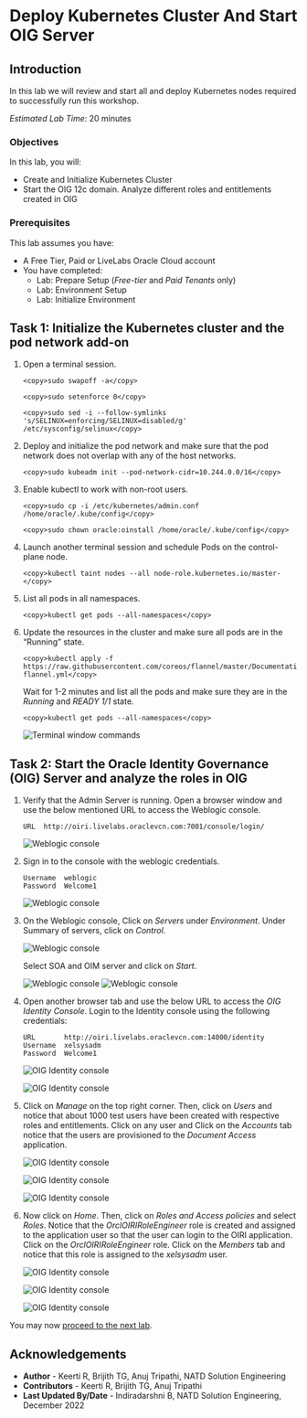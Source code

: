 # Deploy Kubernetes Cluster And Start OIG Server

## Introduction

In this lab we will review and start all and deploy Kubernetes nodes required to successfully run this workshop.

*Estimated Lab Time*: 20 minutes

### Objectives

In this lab, you will:
* Create and Initialize Kubernetes Cluster
* Start the OIG 12c domain. Analyze different roles and entitlements created in OIG

### Prerequisites
This lab assumes you have:
- A Free Tier, Paid or LiveLabs Oracle Cloud account
- You have completed:
    - Lab: Prepare Setup (*Free-tier* and *Paid Tenants* only)
    - Lab: Environment Setup
    - Lab: Initialize Environment


## Task 1: Initialize the Kubernetes cluster and the pod network add-on

1. Open a terminal session.

    ```
    <copy>sudo swapoff -a</copy>
    ```
    ```
    <copy>sudo setenforce 0</copy>
    ```
    ```
    <copy>sudo sed -i --follow-symlinks 's/SELINUX=enforcing/SELINUX=disabled/g' /etc/sysconfig/selinux</copy>
    ```

2. Deploy and initialize the pod network and make sure that the pod network does not overlap with any of the host networks.

    ```
    <copy>sudo kubeadm init --pod-network-cidr=10.244.0.0/16</copy>
    ```

3. Enable kubectl to work with non-root users.

    ```
    <copy>sudo cp -i /etc/kubernetes/admin.conf /home/oracle/.kube/config</copy>
    ```
    ```
    <copy>sudo chown oracle:oinstall /home/oracle/.kube/config</copy>
    ```

4. Launch another terminal session and schedule Pods on the control-plane node.

    ```
    <copy>kubectl taint nodes --all node-role.kubernetes.io/master-</copy>
    ```

5. List all pods in all namespaces.

    ```
    <copy>kubectl get pods --all-namespaces</copy>
    ```

6. Update the resources in the cluster and make sure all pods are in the “Running” state.

    ```
    <copy>kubectl apply -f https://raw.githubusercontent.com/coreos/flannel/master/Documentation/kube-flannel.yml</copy>
    ```
    Wait for 1-2 minutes and list all the pods and make sure they are in the *Running* and *READY 1/1* state.

    ```
    <copy>kubectl get pods --all-namespaces</copy>
    ```

   ![Terminal window commands](images/3-pods.png) 

## Task 2: Start the Oracle Identity Governance (OIG) Server and analyze the roles in OIG

<!-- 1. Verify that the OIG Database is running.

    ```
    <copy>systemctl status oracle-database.service</copy>
    ```

    ![Weblogic console](images/4-db.png) -->

1. Verify that the Admin Server is running. Open a browser window and use the below mentioned URL to access the Weblogic console.
     
    ```
    URL  http://oiri.livelabs.oraclevcn.com:7001/console/login/
    ```

    ![Weblogic console](images/7b-weblogic-console.png)

2. Sign in to the console with the weblogic credentials.

    ```
    Username  weblogic
    Password  Welcome1
    ```

    ![Weblogic console](images/8b-weblogic.png)

3. On the Weblogic console, Click on *Servers* under *Environment*. Under Summary of servers, click on *Control*.

    ![Weblogic console](images/9b-server.png)

    Select SOA and OIM server and click on *Start*.

    ![Weblogic console](images/10b-server.png)
    ![Weblogic console](images/11b-server.png)

4. Open another browser tab and use the below URL to access the *OIG Identity Console*. Login to the Identity console using the following credentials:


    ```
    URL       http://oiri.livelabs.oraclevcn.com:14000/identity
    Username  xelsysadm
    Password  Welcome1
    ```


    ![OIG Identity console](images/12b-oig.png)

    ![OIG Identity console](images/13b-oig.png)

5. Click on *Manage* on the top right corner. Then, click on *Users* and notice that about 1000 test users have been created with respective roles and entitlements. Click on any user and Click on the *Accounts* tab notice that the users are provisioned to the *Document Access* application.

    ![OIG Identity console](images/17-oig.png)

    ![OIG Identity console](images/15b-oig.png)

    ![OIG Identity console](images/16b-oig.png)

    


6. Now click on *Home*. Then, click on *Roles and Access policies* and select *Roles*. Notice that the *OrclOIRIRoleEngineer* role is created and assigned to the application user so that the user can login to the OIRI application. Click on the *OrclOIRIRoleEngineer* role. Click on the *Members* tab and notice that this role is assigned to the *xelsysadm* user.

    ![OIG Identity console](images/18b-oig.png)

    ![OIG Identity console](images/19b-oig.png)

    ![OIG Identity console](images/20b-oig.png)

You may now [proceed to the next lab](#next).

## Acknowledgements
* **Author** - Keerti R, Brijith TG, Anuj Tripathi, NATD Solution Engineering
* **Contributors** -  Keerti R, Brijith TG, Anuj Tripathi
* **Last Updated By/Date** - Indiradarshni B, NATD Solution Engineering, December 2022

